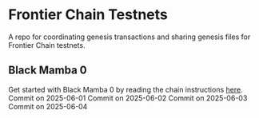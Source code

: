 # Frontier Chain Testnets

A repo for coordinating genesis transactions and sharing genesis files for Frontier Chain testnets.

## Black Mamba 0

Get started with Black Mamba 0 by reading the chain instructions [here](0-black-mamba).
Commit on 2025-06-01
Commit on 2025-06-02
Commit on 2025-06-03
Commit on 2025-06-04

